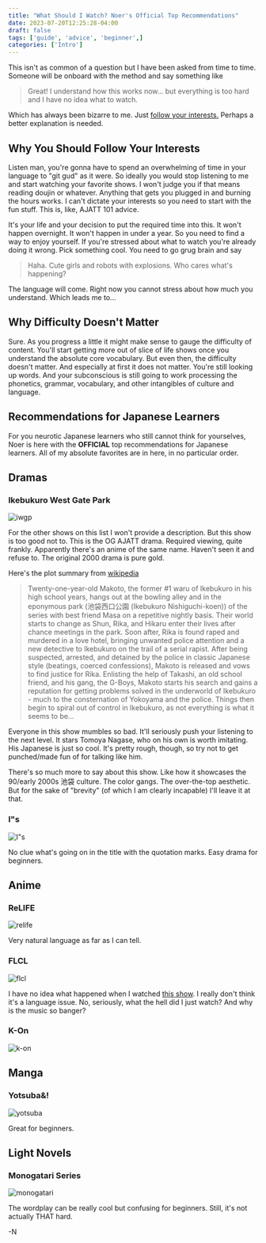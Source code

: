```yaml
---
title: "What Should I Watch? Noer's Official Top Recommendations"
date: 2023-07-20T12:25:28-04:00
draft: false
tags: ['guide', 'advice', 'beginner',]
categories: ['Intro']
---
```


This isn't as common of a question but I have been asked from time to time. Someone will be onboard with the method and say something like

> Great! I understand how this works now... but everything is too hard and I have no idea what to watch.

Which has always been bizarre to me. Just [follow your interests.](/posts/start-here#how-does-this-work) Perhaps a better explanation is needed.

## Why You Should Follow Your Interests

Listen man, you're gonna have to spend an overwhelming of time in your language to "git gud" as it were. So ideally you would stop listening to me and start watching your favorite shows. I won't judge you if that means reading doujin or whatever. Anything that gets you plugged in and burning the hours works. I can't dictate your interests so you need to start with the fun stuff. This is, like, AJATT 101 advice.

It's your life and your decision to put the required time into this. It won't happen overnight. It won't happen in under a year. So you need to find a way to enjoy yourself. If you're stressed about what to watch you're already doing it wrong. Pick something cool. You need to go grug brain and say

> Haha. Cute girls and robots with explosions. Who cares what's happening?

The language will come. Right now you cannot stress about how much you understand. Which leads me to...

## Why Difficulty Doesn't Matter

Sure. As you progress a little it might make sense to gauge the difficulty of content. You'll start getting more out of slice of life shows once you understand the absolute core vocabulary. But even then, the difficulty doesn't matter. And especially at first it does not matter. You're still looking up words. And your subconscious is still going to work processing the phonetics, grammar, vocabulary, and other intangibles of culture and language.

## Recommendations for Japanese Learners

For you neurotic Japanese learners who still cannot think for yourselves, Noer is here with the **OFFICIAL** top recommendations for Japanese learners. All of my absolute favorites are in here, in no particular order.

## Dramas

### Ikebukuro West Gate Park

![iwgp](/iwgp.jpg)

For the other shows on this list I won't provide a description. But this show is too good not to. This is the OG AJATT drama. Required viewing, quite frankly. Apparently there's an anime of the same name. Haven't seen it and refuse to. The original 2000 drama is pure gold.

Here's the plot summary from [wikipedia](https://en.wikipedia.org/wiki/Ikebukuro_West_Gate_Park_(TV_series))

> Twenty-one-year-old Makoto, the former #1 waru of Ikebukuro in his high school years, hangs out at the bowling alley and in the eponymous park (池袋西口公園 (Ikebukuro Nishiguchi-koen)) of the series with best friend Masa on a repetitive nightly basis. Their world starts to change as Shun, Rika, and Hikaru enter their lives after chance meetings in the park. Soon after, Rika is found raped and murdered in a love hotel, bringing unwanted police attention and a new detective to Ikebukuro on the trail of a serial rapist. After being suspected, arrested, and detained by the police in classic Japanese style (beatings, coerced confessions), Makoto is released and vows to find justice for Rika. Enlisting the help of Takashi, an old school friend, and his gang, the G-Boys, Makoto starts his search and gains a reputation for getting problems solved in the underworld of Ikebukuro - much to the consternation of Yokoyama and the police. Things then begin to spiral out of control in Ikebukuro, as not everything is what it seems to be... 

Everyone in this show mumbles so bad. It'll seriously push your listening to the next level. It stars Tomoya Nagase, who on his own is worth imitating. His Japanese is just so cool. It's pretty rough, though, so try not to get punched/made fun of for talking like him.

There's so much more to say about this show. Like how it showcases the 90/early 2000s 池袋 culture. The color gangs. The over-the-top aesthetic. But for the sake of "brevity" (of which I am clearly incapable) I'll leave it at that.

### I"s

![I"s](/is.jpg)

No clue what's going on in the title with the quotation marks. Easy drama for beginners.

## Anime

### ReLIFE

![relife](/relife.jpg)

Very natural language as far as I can tell.

### FLCL

![flcl](/flcl.jpg)

I have no idea what happened when I watched [this show](https://www.youtube.com/watch?v=79Eks9bOY4U). I really don't think it's a language issue. No, seriously, what the hell did I just watch? And why is the music so banger?

### K-On

![k-on](/kon.jpg)

## Manga

### Yotsuba&!

![yotsuba](/yotsuba.jpg)

Great for beginners.

## Light Novels

### Monogatari Series

![monogatari](/monogatari.jpg)

The wordplay can be really cool but confusing for beginners. Still, it's not actually THAT hard.

-N
